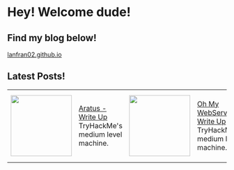 # Hey! Welcome dude!

## Find my blog below!
[lanfran02.github.io](https://lanfran02.github.io)


## Latest Posts!

<table>
   <tbody>
		<tr>
			<!-- BLOG-POST-LIST:START --><td><a href="https://lanfran02.github.io//posts/aratus//"><img width="140px" src="https://lanfran02.github.io//posts/aratus//cover.jpeg"></a></td>
<td><a href="https://lanfran02.github.io//posts/aratus//">Aratus - Write Up</a><br/>TryHackMe&#39;s medium level machine.</td>
<td><a href="https://lanfran02.github.io//posts/ohmywebserver//"><img width="140px" src="https://lanfran02.github.io//posts/ohmywebserver//cover.jpeg"></a></td>
<td><a href="https://lanfran02.github.io//posts/ohmywebserver//">Oh My WebServer - Write Up</a><br/>TryHackMe&#39;s medium level machine.</td>
<td><a href="https://lanfran02.github.io//posts/eko-2021//"><img width="140px" src="https://lanfran02.github.io//posts/eko-2021//cover.jpeg"></a></td>
<td><a href="https://lanfran02.github.io//posts/eko-2021//">Ekoparty 2021 - Write Up</a><br/>Challenges of the Ekoparty 2021 security</td>
<!-- BLOG-POST-LIST:END -->	
		</tr>
	</tbody>
</table>